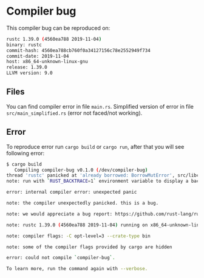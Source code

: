 # Compiler bug

This compiler bug can be reproduced on:

```bash
rustc 1.39.0 (4560ea788 2019-11-04)
binary: rustc
commit-hash: 4560ea788cb760f0a34127156c78e2552949f734
commit-date: 2019-11-04
host: x86_64-unknown-linux-gnu
release: 1.39.0
LLVM version: 9.0
```

## Files

You can find compiler error in file `main.rs`.
Simplified version of error in file `src/main_simplified.rs` (error not faced/not working).

## Error

To reproduce error run `cargo build` or `cargo run`, after that you will see following error:

```bash
$ cargo build
   Compiling compiler-bug v0.1.0 (/dev/compiler-bug)
thread 'rustc' panicked at 'already borrowed: BorrowMutError', src/libcore/result.rs:1165:5
note: run with `RUST_BACKTRACE=1` environment variable to display a backtrace.

error: internal compiler error: unexpected panic

note: the compiler unexpectedly panicked. this is a bug.

note: we would appreciate a bug report: https://github.com/rust-lang/rust/blob/master/CONTRIBUTING.md#bug-reports

note: rustc 1.39.0 (4560ea788 2019-11-04) running on x86_64-unknown-linux-gnu

note: compiler flags: -C opt-level=3 --crate-type bin

note: some of the compiler flags provided by cargo are hidden

error: could not compile `compiler-bug`.

To learn more, run the command again with --verbose.
```
